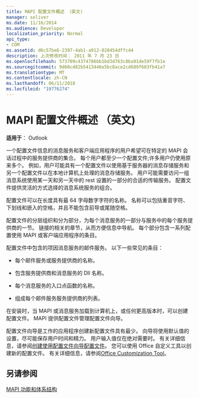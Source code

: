 ```yaml
---
title: MAPI 配置文件概述 （英文)
manager: soliver
ms.date: 11/16/2014
ms.audience: Developer
localization_priority: Normal
api_type:
- COM
ms.assetid: d6c57be6-2397-4ab1-a912-028454dffc44
description: 上次修改时间： 2011 年 7 月 23 日
ms.openlocfilehash: 573709c4374786bb1bd3d763c8ba91de59f7fb1e
ms.sourcegitcommit: 9d60cd82b5413446e5bc8ace2cd689f683fb41a7
ms.translationtype: MT
ms.contentlocale: zh-CN
ms.lasthandoff: 06/11/2018
ms.locfileid: "19776274"
---
```

# <a name="mapi-profile-overview"></a>MAPI 配置文件概述 （英文)

  
  
**适用于**： Outlook 
  
一个配置文件信息的消息服务和客户端应用程序的用户希望可在特定的 MAPI 会话过程中的服务提供商的集合。 每个用户都至少一个配置文件;许多用户仍使用原来多个。 例如，用户可能具有一个配置文件以使用基于服务器的消息存储服务和另一个配置文件以在本地计算机上处理的消息存储服务。 用户可能需要访问一组消息系统使用某一天和另一天中的 rest 设置的一部分的合适的传输服务。 配置文件提供灵活的方式选择的消息系统服务的组合。 
  
配置文件可以在长度具有最 64 字母数字字符的名称。 名称可以包括重音字符、 下划线和嵌入的空格，并且不能包含前导或尾随空格。 
  
配置文件的分层组织和分为部分，为每个消息服务的一部分与服务中的每个服务提供商的一节。 链接的相关的章节，从而方便信息中导航。 每个部分包含一系列配置使用 MAPI 或客户端应用程序的条目。
  
配置文件中包含的项因消息服务的邮件服务。 以下一些常见的条目：
  
- 每个邮件服务或服务提供商的名称。
    
- 包含服务提供商和消息服务的 Dll 名称。
    
- 每个消息服务的入口点函数的名称。
    
- 组成每个邮件服务服务提供商的列表。
    
在安装时，当 MAPI 或消息服务加载到计算机上，或任何更高版本时，可以创建配置文件。 MAPI 提供配置文件管理配置文件向导。 
  
配置文件向导是工作的应用程序创建新配置文件具有最少。 向导将使用默认值的设置，尽可能保存用户时间和精力。 用户输入值仅在绝对需要时。 有关详细信息，请参阅[创建使用配置文件向导配置文件](creating-a-profile-by-using-the-profile-wizard.md)。 您可以使用 Office 自定义工具以创建新的配置文件。 有关详细信息，请参阅[Office Customization Tool](http://go.microsoft.com/fwlink/?LinkId=123000)。
  
## <a name="see-also"></a>另请参阅



[MAPI 功能和体系结构](mapi-features-and-architecture.md)

